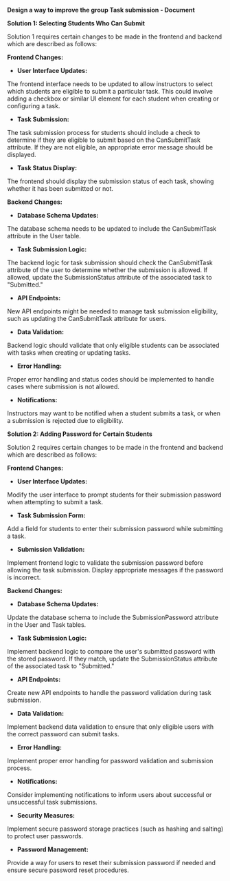 ﻿**Design a way to improve the group Task submission - Document**

<a name="_hlk143111384"></a>**Solution 1: Selecting Students Who Can Submit**

Solution 1 requires certain changes to be made in the frontend and backend which are described as
follows:

**Frontend Changes:**

- **User Interface Updates:**

The frontend interface needs to be updated to allow instructors to select which students are
eligible to submit a particular task. This could involve adding a checkbox or similar UI element for
each student when creating or configuring a task.

- **Task Submission:**

The task submission process for students should include a check to determine if they are eligible to
submit based on the CanSubmitTask attribute. If they are not eligible, an appropriate error message
should be displayed.

- **Task Status Display:**

The frontend should display the submission status of each task, showing whether it has been
submitted or not.

**Backend Changes:**

- **Database Schema Updates:**

The database schema needs to be updated to include the CanSubmitTask attribute in the User table.

- **Task Submission Logic:**

The backend logic for task submission should check the CanSubmitTask attribute of the user to
determine whether the submission is allowed. If allowed, update the SubmissionStatus attribute of
the associated task to "Submitted."

- **API Endpoints:**

New API endpoints might be needed to manage task submission eligibility, such as updating the
CanSubmitTask attribute for users.

- **Data Validation:**

Backend logic should validate that only eligible students can be associated with tasks when creating
or updating tasks.

- **Error Handling:**

Proper error handling and status codes should be implemented to handle cases where submission is not
allowed.

- **Notifications:**

Instructors may want to be notified when a student submits a task, or when a submission is rejected
due to eligibility.

<a name="_hlk143111371"></a>**Solution 2: Adding Password for Certain Students**

Solution 2 requires certain changes to be made in the frontend and backend which are described as
follows:

**Frontend Changes:**

- **User Interface Updates:**

Modify the user interface to prompt students for their submission password when attempting to submit
a task.

- **Task Submission Form:**

Add a field for students to enter their submission password while submitting a task.

- **Submission Validation:**

Implement frontend logic to validate the submission password before allowing the task submission.
Display appropriate messages if the password is incorrect.

**Backend Changes:**

- **Database Schema Updates:**

Update the database schema to include the SubmissionPassword attribute in the User and Task tables.

- **Task Submission Logic:**

Implement backend logic to compare the user's submitted password with the stored password. If they
match, update the SubmissionStatus attribute of the associated task to "Submitted."

- **API Endpoints:**

Create new API endpoints to handle the password validation during task submission.

- **Data Validation:**

Implement backend data validation to ensure that only eligible users with the correct password can
submit tasks.

- **Error Handling:**

Implement proper error handling for password validation and submission process.

- **Notifications:**

Consider implementing notifications to inform users about successful or unsuccessful task
submissions.

- **Security Measures:**

Implement secure password storage practices (such as hashing and salting) to protect user passwords.

- **Password Management:**

Provide a way for users to reset their submission password if needed and ensure secure password
reset procedures.
